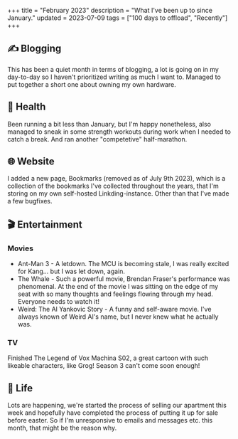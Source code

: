 +++
title = "February 2023"
description = "What I've been up to since January."
updated = 2023-07-09
tags = ["100 days to offload", "Recently"]
+++

## ✍️ Blogging

This has been a quiet month in terms of blogging, a lot is going on in my
day-to-day so I haven't prioritized writing as much I want to. Managed to put
together a short one about owning my own hardware.

## 💪 Health

Been running a bit less than January, but I'm happy nonetheless, also managed to
sneak in some strength workouts during work when I needed to catch a break. And
ran another "competetive" half-marathon.

## 🌐 Website

I added a new page, Bookmarks (removed as of July 9th 2023), which is a
collection of the bookmarks I've collected throughout the years, that I'm
storing on my own self-hosted Linkding-instance. Other than that I've made a few
bugfixes.

## 🎬 Entertainment

### Movies

- Ant-Man 3 - A letdown. The MCU is becoming stale, I was really excited for
  Kang... but I was let down, again.
- The Whale - Such a powerful movie, Brendan Fraser's performance was
  phenomenal. At the end of the movie I was sitting on the edge of my seat with
  so many thoughts and feelings flowing through my head. Everyone needs to watch
  it!
- Weird: The Al Yankovic Story - A funny and self-aware movie. I've always known
  of Weird Al's name, but I never knew what he actually was.

### TV

Finished The Legend of Vox Machina S02, a great cartoon with such likeable
characters, like Grog! Season 3 can't come soon enough!

## 🌳 Life

Lots are happening, we're started the process of selling our apartment this week
and hopefully have completed the process of putting it up for sale before
easter. So if I'm unresponsive to emails and messages etc. this month, that
might be the reason why.
